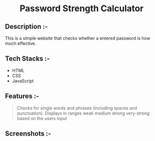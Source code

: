 # <p align="center">Password Strength Calculator</p>

## Description :-

This is a simple website that checks whether a entered password is how much effective.

## Tech Stacks :-

- HTML
- CSS
- JavaScript

## Features :-

> Checks for single words and phrases (including spaces and punctuation).
Displays in ranges weak medium strong very-strong based on the users input


## Screenshots :-

